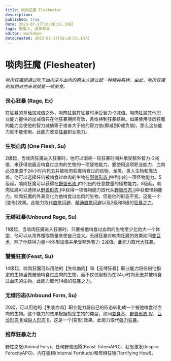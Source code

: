 ```yaml
---
title: 啖肉狂魔 Flesheater
description: 
published: true
date: 2023-07-17T16:26:51.198Z
tags: 野蛮人, 变体职业
editor: markdown
dateCreated: 2023-07-17T16:26:51.197Z
---
```


# 啖肉狂魔 (Flesheater)
*啖肉狂魔能通过吃下血肉来与血肉的原主人建立起一种精神系绊，由此，啖肉狂魔的猎物对他来说就是一顿美食。*

### 丧心狂暴 (Rage, Ex)
在狂暴的基础加减值之外，啖肉狂魔在狂暴时承受智力-2减值。啖肉狂魔其他职业能力提供的加减值只在他狂暴期间有效，且维持到狂暴结束。如果使用啖肉狂魔的能力会使他的智力减值等于或者大于他的智力值(即减到0或负值)，那么这些能力就不能使用。此能力改变[狂暴](/野蛮人#狂暴-rage-ex)职业能力。

### 生啖血肉 (One Flesh, Su)
2级起，当啖肉狂魔进入狂暴时，他可以消耗一轮狂暴时间并承受额外智力-2减值，来获得他最近啃食过血肉的生物的一项怪物能力。要使用这项职业能力，血肉必须来源于24小时内死去并被啖肉狂魔啃食过的动物、龙类、类人生物和魔法兽。他可以选择任何被啃食过血肉的生物在[野兽形态 I](/法术列表/野兽形态i_Beast_shape_i)中列出的一项怪物能力。5级起，啖肉狂魔可以获得在[野兽形态 I](/法术列表/野兽形态i_Beast_shape_i)中列出的任意数量的怪物能力。8级起，啖肉狂魔可以选择从[野兽形态 I](/法术列表/野兽形态i_Beast_shape_i)中获得一项怪物能力取代从[野兽形态 II](/法术列表/野兽形态ii_Beast_shape_ii)中获取怪物能力。啖肉狂魔的外表变化为他啃食过血肉的生物，但是他的形态不变。这是一个[变形]效果。此能力取代[直觉闪避](/野蛮人#直觉闪避-uncanny-dodge-ex)、[精通直觉闪避](/野蛮人#精通直觉闪避-improved-uncanny-dodge-ex)以及2级和8级的[狂暴之力](/野蛮人#狂暴之力-rage-powers-ex)。

### 无缚狂暴(Unbound Rage, Su)
11级起，当啖肉狂魔进入狂暴时，只要被他啃食过血肉的生物至少比他大一个体型，他可以从灵界攫取质量来使自己变大。无缚狂暴对啖肉狂魔的效果如同[变巨术](/法术列表/变巨术_Enlarge_person)，除了他获得力量+4体型加值并承受额外智力-2减值。此能力取代[大狂暴](/野蛮人#大狂暴-greater-rage-ex)。

### 饕餮狂宴(Feast, Su)
14级起，啖肉狂魔可以用他的【生啖血肉】和【无缚狂暴】职业能力将任何他指定的生物当做被他啃食过血肉的生物，而不仅仅限制为在24小时内死去并被啃食过血肉的生物。此能力取代14级的[狂暴之力](/野蛮人#狂暴之力-rage-powers-ex)。

### 无缚形态(Unbound Form, Su)
20起，可以用他的【生啖血肉】职业能力将自己的形态转化成一个被他啃食过血肉的生物。这个能力的效果根据指定生物的类型，如同[变身术](/法术列表/变身术_Alter_self)、[野兽形态 IV](/法术列表/野兽形态iv_Beast_shape_iv)、[巨龙形态 III](/法术列表/巨龙形态iii_Form_of_the_dragon_iii)或[巨人形态 II](/法术列表/巨人形态ii_Giant_form_ii)。这是一个[变形]效果。此能力取代[强力狂暴](/野蛮人#强力狂暴-mighty-rage-ex)。

### 推荐狂暴之力
野性之怒(Animal Fury)、任何野兽图腾(Beast TotemAPG)、狂怒激发(Inspire FerocityAPG)、内在强韧(Internal Fortitude)和怖惧狂嚎(Terrifying Howl)。

